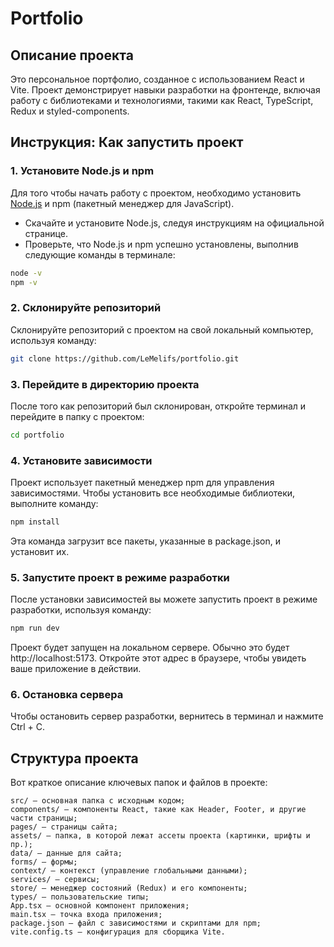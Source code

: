 # Portfolio

## Описание проекта

Это персональное портфолио, созданное с использованием React и Vite. Проект демонстрирует навыки разработки на фронтенде, включая работу с библиотеками и технологиями, такими как React, TypeScript, Redux и styled-components.

## Инструкция: Как запустить проект

### 1. Установите Node.js и npm

Для того чтобы начать работу с проектом, необходимо установить [Node.js](https://nodejs.org/) и npm (пакетный менеджер для JavaScript).

- Скачайте и установите Node.js, следуя инструкциям на официальной странице.
- Проверьте, что Node.js и npm успешно установлены, выполнив следующие команды в терминале:

```bash
node -v
npm -v
```

### 2. Cклонируйте репозиторий

Склонируйте репозиторий с проектом на свой локальный компьютер, используя команду:

```bash
git clone https://github.com/LeMelifs/portfolio.git
```

### 3. Перейдите в директорию проекта

После того как репозиторий был склонирован, откройте терминал и перейдите в папку с проектом:

```bash
cd portfolio
```

### 4. Установите зависимости

Проект использует пакетный менеджер npm для управления зависимостями. Чтобы установить все необходимые библиотеки, выполните команду:

```bash
npm install
```

Эта команда загрузит все пакеты, указанные в package.json, и установит их.

### 5. Запустите проект в режиме разработки

После установки зависимостей вы можете запустить проект в режиме разработки, используя команду:

```bash
npm run dev
```

Проект будет запущен на локальном сервере. Обычно это будет http://localhost:5173. Откройте этот адрес в браузере, чтобы увидеть ваше приложение в действии.

### 6. Остановка сервера

Чтобы остановить сервер разработки, вернитесь в терминал и нажмите Ctrl + C.

## Структура проекта

Вот краткое описание ключевых папок и файлов в проекте:

    src/ — основная папка с исходным кодом;
    components/ — компоненты React, такие как Header, Footer, и другие части страницы;
    pages/ — страницы сайта;
    assets/ — папка, в которой лежат ассеты проекта (картинки, шрифты и пр.);
    data/ — данные для сайта;
    forms/ — формы;
    context/ — контекст (управление глобальными данными);
    services/ — сервисы;
    store/ — менеджер состояний (Redux) и его компоненты;
    types/ — пользовательские типы;
    App.tsx — основной компонент приложения;
    main.tsx — точка входа приложения;
    package.json — файл с зависимостями и скриптами для npm;
    vite.config.ts — конфигурация для сборщика Vite.
